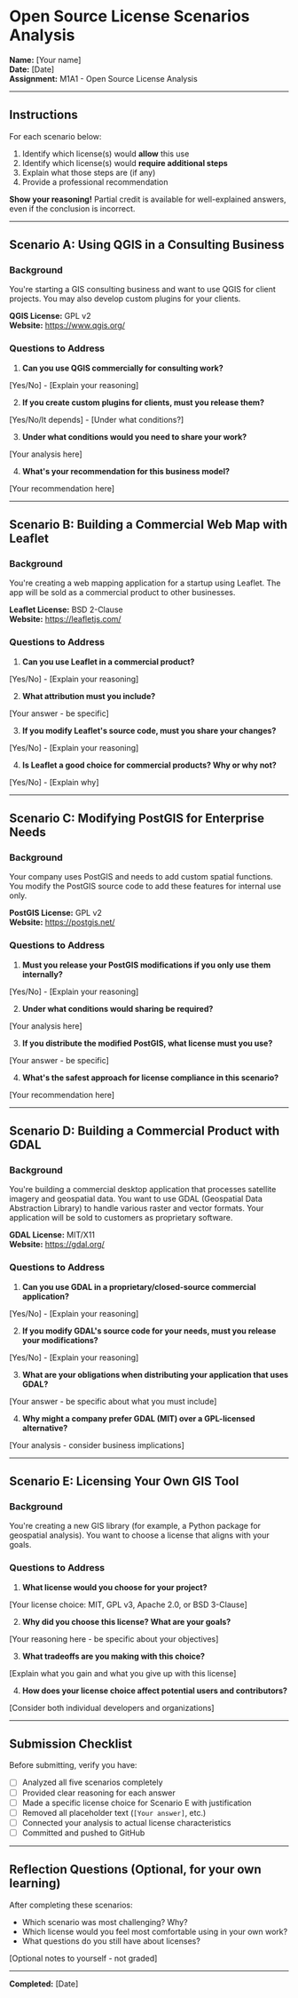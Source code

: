 # Open Source License Scenarios Analysis

**Name:** [Your name]  
**Date:** [Date]  
**Assignment:** M1A1 - Open Source License Analysis

---

## Instructions

For each scenario below:
1. Identify which license(s) would **allow** this use
2. Identify which license(s) would **require additional steps**
3. Explain what those steps are (if any)
4. Provide a professional recommendation

**Show your reasoning!** Partial credit is available for well-explained answers, even if the conclusion is incorrect.

---

## Scenario A: Using QGIS in a Consulting Business

### Background
You're starting a GIS consulting business and want to use QGIS for client projects. You may also develop custom plugins for your clients.

**QGIS License:** GPL v2  
**Website:** https://www.qgis.org/

### Questions to Address

1. **Can you use QGIS commercially for consulting work?**

[Yes/No] - [Explain your reasoning]

2. **If you create custom plugins for clients, must you release them?**

[Yes/No/It depends] - [Under what conditions?]

3. **Under what conditions would you need to share your work?**

[Your analysis here]

4. **What's your recommendation for this business model?**

[Your recommendation here]

---

## Scenario B: Building a Commercial Web Map with Leaflet

### Background
You're creating a web mapping application for a startup using Leaflet. The app will be sold as a commercial product to other businesses.

**Leaflet License:** BSD 2-Clause  
**Website:** https://leafletjs.com/

### Questions to Address

1. **Can you use Leaflet in a commercial product?**

[Yes/No] - [Explain your reasoning]

2. **What attribution must you include?**

[Your answer - be specific]

3. **If you modify Leaflet's source code, must you share your changes?**

[Yes/No] - [Explain your reasoning]

4. **Is Leaflet a good choice for commercial products? Why or why not?**

[Yes/No] - [Explain why]

---

## Scenario C: Modifying PostGIS for Enterprise Needs

### Background
Your company uses PostGIS and needs to add custom spatial functions. You modify the PostGIS source code to add these features for internal use only.

**PostGIS License:** GPL v2  
**Website:** https://postgis.net/

### Questions to Address

1. **Must you release your PostGIS modifications if you only use them internally?**

[Yes/No] - [Explain your reasoning]

2. **Under what conditions would sharing be required?**

[Your analysis here]

3. **If you distribute the modified PostGIS, what license must you use?**

[Your answer - be specific]

4. **What's the safest approach for license compliance in this scenario?**

[Your recommendation here]

---

## Scenario D: Building a Commercial Product with GDAL

### Background
You're building a commercial desktop application that processes satellite imagery and geospatial data. You want to use GDAL (Geospatial Data Abstraction Library) to handle various raster and vector formats. Your application will be sold to customers as proprietary software.

**GDAL License:** MIT/X11  
**Website:** https://gdal.org/

### Questions to Address

1. **Can you use GDAL in a proprietary/closed-source commercial application?**

[Yes/No] - [Explain your reasoning]

2. **If you modify GDAL's source code for your needs, must you release your modifications?**

[Yes/No] - [Explain your reasoning]

3. **What are your obligations when distributing your application that uses GDAL?**

[Your answer - be specific about what you must include]

4. **Why might a company prefer GDAL (MIT) over a GPL-licensed alternative?**

[Your analysis - consider business implications]

---

## Scenario E: Licensing Your Own GIS Tool

### Background
You're creating a new GIS library (for example, a Python package for geospatial analysis). You want to choose a license that aligns with your goals.

### Questions to Address

1. **What license would you choose for your project?**

[Your license choice: MIT, GPL v3, Apache 2.0, or BSD 3-Clause]

2. **Why did you choose this license? What are your goals?**

[Your reasoning here - be specific about your objectives]

3. **What tradeoffs are you making with this choice?**

[Explain what you gain and what you give up with this license]

4. **How does your license choice affect potential users and contributors?**

[Consider both individual developers and organizations]

---

## Submission Checklist

Before submitting, verify you have:
- [ ] Analyzed all five scenarios completely
- [ ] Provided clear reasoning for each answer
- [ ] Made a specific license choice for Scenario E with justification
- [ ] Removed all placeholder text (`[Your answer]`, etc.)
- [ ] Connected your analysis to actual license characteristics
- [ ] Committed and pushed to GitHub

---

## Reflection Questions (Optional, for your own learning)

After completing these scenarios:
- Which scenario was most challenging? Why?
- Which license would you feel most comfortable using in your own work?
- What questions do you still have about licenses?

[Optional notes to yourself - not graded]

---

**Completed:** [Date]
